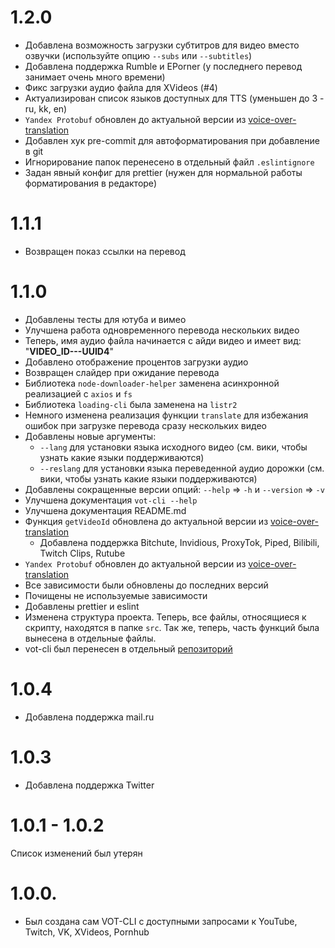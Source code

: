 # 1.2.0
- Добавлена возможность загрузки субтитров для видео вместо озвучки (используйте опцию `--subs` или `--subtitles`)
- Добавлена поддержка Rumble и EPorner (у последнего перевод занимает очень много времени)
- Фикс загрузки аудио файла для XVideos (#4)
- Актуализирован список языков доступных для TTS (уменьшен до 3 - ru, kk, en)
- `Yandex Protobuf` обновлен до актуальной версии из [voice-over-translation](https://github.com/ilyhalight/voice-over-translation)
- Добавлен хук pre-commit для автоформатирования при добавление в git
- Игнорирование папок перенесено в отдельный файл `.eslintignore`
- Задан явный конфиг для prettier (нужен для нормальной работы форматирования в редакторе)

# 1.1.1
- Возвращен показ ссылки на перевод

# 1.1.0
- Добавлены тесты для ютуба и вимео
- Улучшена работа одновременного перевода нескольких видео
- Теперь, имя аудио файла начинается с айди видео и имеет вид: "**VIDEO_ID---UUID4**"
- Добавлено отображение процентов загрузки аудио
- Возвращен слайдер при ожидание перевода
- Библиотека `node-downloader-helper` заменена асинхронной реализацией с `axios` и `fs`
- Библиотека `loading-cli` была заменена на `listr2`
- Немного изменена реализация функции `translate` для избежания ошибок при загрузке перевода сразу нескольких видео
- Добавлены новые аргументы:
  - `--lang` для установки языка исходного видео (см. вики, чтобы узнать какие языки поддерживаются)
  - `--reslang` для установки языка переведенной аудио дорожки (см. вики, чтобы узнать какие языки поддерживаются)
- Добавлены сокращенные версии опций: `--help` => `-h` и `--version` => `-v`
- Улучшена документация `vot-cli --help`
- Улучшена документация README.md
- Функция `getVideoId` обновлена до актуальной версии из [voice-over-translation](https://github.com/ilyhalight/voice-over-translation)
  - Добавлена поддержка Bitchute, Invidious, ProxyTok, Piped, Bilibili, Twitch Clips, Rutube
- `Yandex Protobuf` обновлен до актуальной версии из [voice-over-translation](https://github.com/ilyhalight/voice-over-translation)
- Все зависимости были обновлены до последних версий
- Почищены не используемые зависимости
- Добавлены prettier и eslint
- Изменена структура проекта. Теперь, все файлы, относящиеся к скрипту, находятся в папке `src`. Так же, теперь, часть функций была вынесена в отдельные файлы.
- vot-cli был перенесен в отдельный [репозиторий](https://github.com/FOSWLY/vot-cli)

# 1.0.4
- Добавлена поддержка mail.ru

# 1.0.3
- Добавлена поддержка Twitter

#  1.0.1 - 1.0.2
Список изменений был утерян

# 1.0.0.
- Был создана сам VOT-CLI с доступными запросами к YouTube, Twitch, VK, XVideos, Pornhub